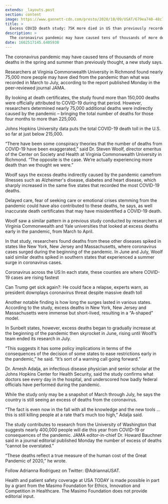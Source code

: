 ```yaml
--- 
extends: _layouts.post 
section: content 
image: https://www.gannett-cdn.com/presto/2020/10/09/USAT/679ea740-48c7-42d7-9b63-bb1d5b990524-AFP_AFP_8RE9CU.jpg?crop=5800,3263,x0,y111&width=3200&height=1801&format=pjpg&auto=webp 
title: > 
  Excess COVID death study: 75K more died in US than previously recorded 
description: > 
  The coronavirus pandemic may have caused tens of thousands of more deaths in the spring and summer than previously thought, a new study says.By looking at death certificates, the study found more than 150,000 deaths were officially attributed to COVID-19 during that period.Johns Hopkins University data puts the total COVID-19 death toll in the U.S. so far at just below 215,000.According to the study, excess deaths in New York, New Jersey and Massachusetts were immense but short-lived, resulting in a “A-shaped” model.While the study only may be a snapshot of March through July, he says the country is still seeing an excess of deaths from the coronavirus. 
date: 1602517145.6405938 
--- 
```

The coronavirus pandemic may have caused tens of thousands of more deaths in the spring and summer than previously thought, a new study says.

Researchers at Virginia Commonwealth University in Richmond found nearly 75,000 more people may have died from the pandemic than what was recorded in March to July, according to the report published Monday in the peer-reviewed journal JAMA.

By looking at death certificates, the study found more than 150,000 deaths were officially attributed to COVID-19 during that period. However, researchers determined nearly 75,000 additional deaths were indirectly caused by the pandemic – bringing the total number of deaths for those four months to more than 225,000.

Johns Hopkins University data puts the total COVID-19 death toll in the U.S. so far at just below 215,000.

“There have been some conspiracy theories that the number of deaths from COVID-19 have been exaggerated,” said Dr. Steven Woolf, director emeritus of the Center on Society and Health at Virginia Commonwealth University in Richmond. “The opposite is the case. We’re actually experiencing more death than we thought we were.”

Woolf says the excess deaths indirectly caused by the pandemic camefrom illnesses such as Alzheimer's disease, diabetes and heart disease, which sharply increased in the same five states that recorded the most COVID-19 deaths.

Delayed care, fear of seeking care or emotional crises stemming from the pandemic could have also contributed to these deaths, he says, as well inaccurate death certificates that may have misidentified a COVID-19 death.

Woolf saw a similar pattern in a previous study conducted by researchers at Virginia Commonwealth and Yale universities that looked at excess deaths early in the pandemic, from March to April.

In that study, researchers found deaths from these other diseases spiked in states like New York, New Jersey and Massachusetts, where coronavirus cases surged during the beginning of the pandemic. In June and July, Woolf said similar deaths spiked in southern states that experienced a summer surge in coronavirus cases.

Coronavirus across the US:In each state, these counties are where COVID-19 cases are rising fastest

Can Trump get sick again?: He could face a relapse, experts warn, as president downplays coronavirus threat despite massive death toll

Another notable finding is how long the surges lasted in various states. According to the study, excess deaths in New York, New Jersey and Massachusetts were immense but short-lived, resulting in a “A-shaped” model.

In Sunbelt states, however, excess deaths began to gradually increase at the beginning of the pandemic then skyrocket in June, rising until Woolf’s team ended its research in July.

“This suggests it has some policy implications in terms of the consequences of the decision of some states to ease restrictions early in the pandemic,” he said. “It’s sort of a warning call going forward.”

Dr. Amesh Adalja, an infectious disease physician and senior scholar at the Johns Hopkins Center for Health Security, said the study confirms what doctors see every day in the hospital, and underscored how badly federal officials have performed during the pandemic.

While the study only may be a snapshot of March through July, he says the country is still seeing an excess of deaths from the coronavirus.

“The fact is even now in the fall with all the knowledge and the new tools ... this is still killing people at a rate that’s much too high,” Adalja said.

The study contributes to research from the University of Washington that suggests nearly 400,000 people will die this year from COVID-19 or consequences of the pandemic. JAMA editor-in-chief Dr. Howard Bauchner said in a journal editorial published Monday the number of excess of deaths “cannot be overstated.”

“These deaths reflect a true measure of the human cost of the Great Pandemic of 2020,” he wrote.

Follow Adrianna Rodriguez on Twitter: @AdriannaUSAT.

Health and patient safety coverage at USA TODAY is made possible in part by a grant from the Masimo Foundation for Ethics, Innovation and Competition in Healthcare. The Masimo Foundation does not provide editorial input.